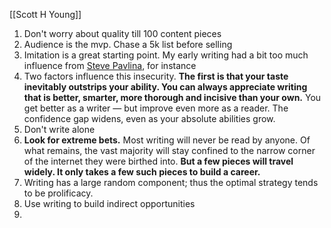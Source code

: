 [[Scott H Young]]
1. Don't worry about quality till 100 content pieces 
2. Audience is the mvp. Chase a 5k list before selling
3. Imitation is a great starting point. My early writing had a bit too much influence from [Steve Pavlina](https://stevepavlina.com/), for instance
4. Two factors influence this insecurity. **The first is that your taste inevitably outstrips your ability. You can always appreciate writing that is better, smarter, more thorough and incisive than your own.** You get better as a writer — but improve even more as a reader. The confidence gap widens, even as your absolute abilities grow.
5. Don't write alone
6. **Look for extreme bets.**  Most writing will never be read by anyone. Of what remains, the vast majority will stay confined to the narrow corner of the internet they were birthed into. **But a few pieces will travel widely. It only takes a few such pieces to build a career.**
7. Writing has a large random component; thus the optimal strategy tends to be prolificacy.
8. Use writing to build indirect opportunities
9. 